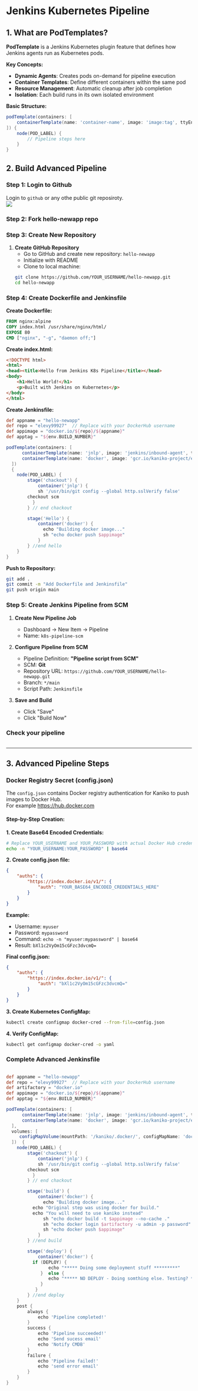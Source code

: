 # Jenkins Kubernetes Pipeline

## 1. What are PodTemplates?

**PodTemplate** is a Jenkins Kubernetes plugin feature that defines how Jenkins agents run as Kubernetes pods.

**Key Concepts:**
- **Dynamic Agents**: Creates pods on-demand for pipeline execution
- **Container Templates**: Define different containers within the same pod
- **Resource Management**: Automatic cleanup after job completion
- **Isolation**: Each build runs in its own isolated environment

**Basic Structure:**
```groovy
podTemplate(containers: [
    containerTemplate(name: 'container-name', image: 'image:tag', ttyEnabled: true)
]) {
    node(POD_LABEL) {
        // Pipeline steps here
    }
}
```

## 2. Build Advanced Pipeline

### Step 1: Login to Github
Login to `github` or any othe public git reposiroty.
<BR>
<img src="./images/github-login.png">

### Step 2: Fork hello-newapp repo
<a href="https://github.com/elevy99927/hello-newapp"></a>


### Step 3: Create New Repository

1. **Create GitHub Repository**
   - Go to GitHub and create new repository: `hello-newapp`
   - Initialize with README
   - Clone to local machine:
   ```bash
   git clone https://github.com/YOUR_USERNAME/hello-newapp.git
   cd hello-newapp
   ```

### Step 4: Create Dockerfile and Jenkinsfile

**Create Dockerfile:**
```dockerfile
FROM nginx:alpine
COPY index.html /usr/share/nginx/html/
EXPOSE 80
CMD ["nginx", "-g", "daemon off;"]
```

**Create index.html:**
```html
<!DOCTYPE html>
<html>
<head><title>Hello from Jenkins K8s Pipeline</title></head>
<body>
    <h1>Hello World!</h1>
    <p>Built with Jenkins on Kubernetes</p>
</body>
</html>
```

**Create Jenkinsfile:**
```groovy
def appname = "hello-newapp"
def repo = "elevy99927"  // Replace with your DockerHub username
def appimage = "docker.io/${repo}/${appname}"
def apptag = "${env.BUILD_NUMBER}"

podTemplate(containers: [
      containerTemplate(name: 'jnlp', image: 'jenkins/inbound-agent', ttyEnabled: true),
      containerTemplate(name: 'docker', image: 'gcr.io/kaniko-project/executor:debug-v0.19.0', command: "/busybox/cat", ttyEnabled: true)
  ])
  {
    node(POD_LABEL) {
        stage('chackout') {
            container('jnlp') {
            sh '/usr/bin/git config --global http.sslVerify false'
	    checkout scm
          }
        } // end chackout

        stage('Hello') {
            container('docker') {
              echo "Building docker image..."
              sh "echo docker push $appimage"
            }
        } //end hello
    }
}

```

**Push to Repository:**
```bash
git add .
git commit -m "Add Dockerfile and Jenkinsfile"
git push origin main
```

### Step 5: Create Jenkins Pipeline from SCM

1. **Create New Pipeline Job**
   - Dashboard → New Item → Pipeline
   - Name: `k8s-pipeline-scm`

2. **Configure Pipeline from SCM**
   - Pipeline Definition: **"Pipeline script from SCM"**
   - SCM: **Git**
   - Repository URL: `https://github.com/YOUR_USERNAME/hello-newapp.git`
   - Branch: `*/main`
   - Script Path: `Jenkinsfile`

3. **Save and Build**
   - Click "Save"
   - Click "Build Now"

### Check your pipeline
<img srg="./images/stage-view.png">


---
## 3. Advanced Pipeline Steps

### Docker Registry Secret (config.json)

The `config.json` contains Docker registry authentication for Kaniko to push images to Docker Hub. <BR>
For example <A Href="https://hub.docker.com/">https://hub.docker.com</a>

#### Step-by-Step Creation:

**1. Create Base64 Encoded Credentials:**
```bash
# Replace YOUR_USERNAME and YOUR_PASSWORD with actual Docker Hub credentials
echo -n "YOUR_USERNAME:YOUR_PASSWORD" | base64
```

**2. Create config.json file:**
```json
{
    "auths": {
        "https://index.docker.io/v1/": {
            "auth": "YOUR_BASE64_ENCODED_CREDENTIALS_HERE"
        }
    }
}
```

**Example:**
- Username: `myuser`
- Password: `mypassword`
- Command: `echo -n "myuser:mypassword" | base64`
- Result: `bXl1c2VyOm15cGFzc3dvcmQ=`

**Final config.json:**
```json
{
    "auths": {
        "https://index.docker.io/v1/": {
            "auth": "bXl1c2VyOm15cGFzc3dvcmQ="
        }
    }
}
```

**3. Create Kubernetes ConfigMap:**
```bash
kubectl create configmap docker-cred --from-file=config.json
```

**4. Verify ConfigMap:**
```bash
kubectl get configmap docker-cred -o yaml
```

### Complete Advanced Jenkinsfile

```groovy

def appname = "hello-newapp"
def repo = "elevy99927"  // Replace with your DockerHub username
def artifactory = "docker.io" 
def appimage = "docker.io/${repo}/${appname}"
def apptag = "${env.BUILD_NUMBER}"

podTemplate(containers: [
      containerTemplate(name: 'jnlp', image: 'jenkins/inbound-agent', ttyEnabled: true),
      containerTemplate(name: 'docker', image: 'gcr.io/kaniko-project/executor:debug-v0.19.0', command: "/busybox/cat", ttyEnabled: true)
  ],
  volumes: [
     configMapVolume(mountPath: '/kaniko/.docker/', configMapName: 'docker-cred')
  ])  {
    node(POD_LABEL) {
        stage('chackout') {
            container('jnlp') {
            sh '/usr/bin/git config --global http.sslVerify false'
	    checkout scm
          }
        } // end chackout

        stage('build') {
            container('docker') {
              echo "Building docker image..."
	      echo "Original step was using docker for build."
	      echo "You will need to use kaniko instead"
              sh "echo docker build -t $appimage --no-cache ."
              sh "echo docker login $artifactory -u admin -p password"
              sh "echo docker push $appimage"
            }
        } //end build

        stage('deploy') {
            container('docker') {
	      if (DEPLOY) {
                echo "***** Doing some deployment stuff *********"
             }  else {
                echo "***** NO DEPLOY - Doing somthing else. Testing? *********"
             }
           }
        } //end deploy
    }
    post {
        always {
            echo 'Pipeline completed!'
        }
        success {
            echo 'Pipeline succeeded!'
            echo 'Send sucess email'
            echo 'Notify CMDB'
        }
        failure {
            echo 'Pipeline failed!'
            echo 'send error email'
        }
    }
}
```

